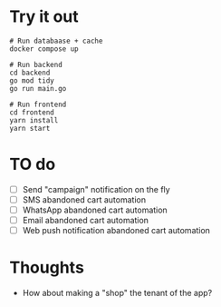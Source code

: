 # Try it out

```
# Run databaase + cache
docker compose up

# Run backend
cd backend
go mod tidy
go run main.go

# Run frontend
cd frontend
yarn install
yarn start
```

# TO do
- [ ] Send "campaign" notification on the fly
- [ ] SMS abandoned cart automation
- [ ] WhatsApp abandoned cart automation
- [ ] Email abandoned cart automation
- [ ] Web push notification abandoned cart automation

# Thoughts

- How about making a "shop" the tenant of the app?
